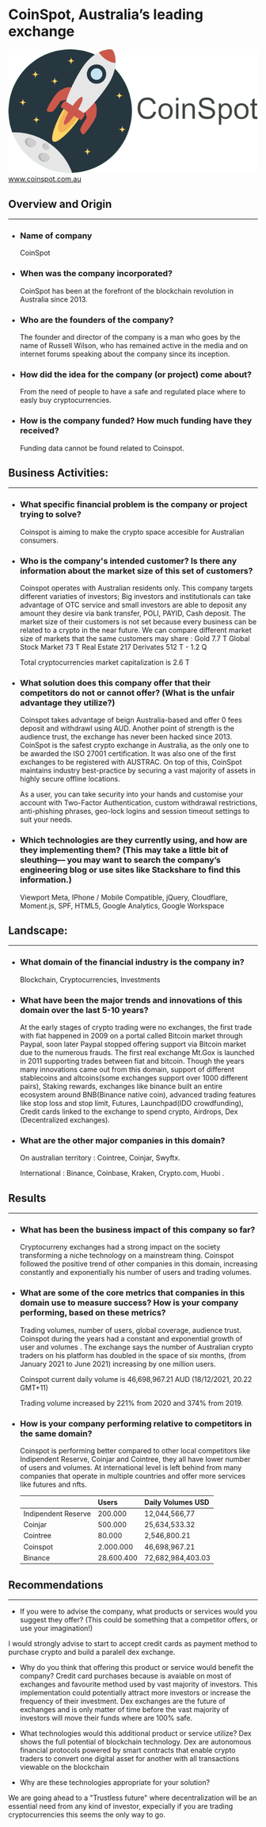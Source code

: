 # CoinSpot, Australia’s leading exchange
![coinspotlogo](images/CoinSpot-logo.png)
www.coinspot.com.au

## Overview and Origin
---
* ### Name of company

     CoinSpot
* ### When was the company incorporated?
     CoinSpot has been at the forefront of the blockchain revolution in Australia since 2013.
* ### Who are the founders of the company?
     The founder and director of the company is a man who goes by the name of Russell Wilson, who has remained active in the media and on internet forums speaking about the company since its inception.
* ### How did the idea for the company (or project) come about?
     From the need of people to have a safe and regulated place where to easly buy cryptocurrencies.

* ### How is the company funded? How much funding have they received?
     Funding data cannot be found related to Coinspot.


## Business Activities:
---
* ### What specific financial problem is the company or project trying to solve?

     Coinspot is aiming to make the crypto space accesible for Australian consumers.

* ### Who is the company's intended customer?  Is there any information about the market size of this set of customers?

    Coinspot operates with Australian residents only.
    This company targets different variaties of investors;
    Big investors and institutionals can take advantage of OTC service and small investors are able to deposit any amount they desire via bank transfer, POLI, PAYID, Cash deposit.
    The market size of their customers is not set because every business can be related to a crypto in the near future.
    We can compare different market size of markets that the same customers may share :
    Gold 7.7 T
    Global Stock Market 73 T
    Real Estate 217
    Derivates 512 T - 1.2 Q

    Total cryptocurrencies market capitalization is 2.6 T


    

* ### What solution does this company offer that their competitors do not or cannot offer? (What is the unfair advantage they utilize?)

    Coinspot takes advantage of beign Australia-based and offer 0 fees deposit and withdrawl using AUD.
    Another point of strength is the audience trust,
    the exchange has never been hacked since 2013.
    CoinSpot is the safest crypto exchange in Australia, as the only one to be awarded the ISO 27001 certification. It was also one of the first exchanges to be registered with AUSTRAC. On top of this, CoinSpot maintains industry best-practice by securing a vast majority of assets in highly secure offline locations. 

    As a user, you can take security into your hands and customise your account with Two-Factor Authentication, custom withdrawal restrictions, anti-phishing phrases, geo-lock logins and session timeout settings to suit your needs.
    


* ### Which technologies are they currently using, and how are they implementing them? (This may take a little bit of sleuthing–– you may want to search the company’s engineering blog or use sites like Stackshare to find this information.)

    Viewport Meta, IPhone / Mobile Compatible, jQuery, Cloudflare, Moment.js, SPF, HTML5, Google Analytics, Google Workspace

    

## Landscape:
---
* ### What domain of the financial industry is the company in?
     Blockchain, Cryptocurrencies, Investments


* ### What have been the major trends and innovations of this domain over the last 5-10 years?


     At the early stages of crypto trading were no exchanges, the first trade with fiat happened in 2009 on a portal called Bitcoin market  through Paypal, soon later Paypal stopped offering support via Bitcoin market due to the numerous frauds.
     The first real exchange Mt.Gox is launched in 2011 supporting trades between fiat and bitcoin.
     Though the years many innovations came out from this domain, support of different stablecoins and altcoins(some exchanges support over 1000 different pairs), Staking rewards, exchanges like binance built an entire ecosystem around BNB(Binance native coin), advanced trading features like stop loss and stop limit, Futures, Launchpad(IDO crowdfunding), Credit cards linked to the exchange to spend crypto, Airdrops, Dex (Decentralized exchanges).


* ### What are the other major companies in this domain?
     On australian territory : Cointree, Coinjar, Swyftx.

     International : Binance, Coinbase, Kraken, Crypto.com, Huobi .
## Results
---
* ### What has been the business impact of this company so far?

     Cryptocurreny exchanges had a strong impact on the society transforming a niche technology on a mainstream thing.
     Coinspot followed the positive trend of other companies in this domain, increasing constantly and exponentially his number of users and trading volumes.

* ### What are some of the core metrics that companies in this domain use to measure success? How is your company performing, based on these metrics?

     Trading volumes, number of users, global coverage, audience trust.
     Coinspot during the years had a constant and exponential growth of user and volumes .
     The exchange says the number of Australian crypto traders on his platform has doubled in the space of six months, (from January 2021 to June 2021) increasing by one million users.

     Coinspot current daily volume is 46,698,967.21 AUD (18/12/2021, 20.22 GMT+11)
     
     Trading volume increased by 221% from 2020 and 374% from 2019.

* ### How is your company performing relative to competitors in the same domain?
     Coinspot is performing better compared to other local competitors like Indipendent Reserve, Coinjar and Cointree, they all have lower number of users and volumes.
     At international level is left behind from many companies that operate in multiple countries and offer more services like futures and nfts.
     
     |                     | Users     | Daily Volumes USD |
     |---------------------|-----------|----------------|
     | Indipendent Reserve | 200.000   | 12,044,566,77  |
     | Coinjar             | 500.000   | 25,634,533.32  |
     | Cointree            | 80.000    | 2,546,800.21   |
     | Coinspot            | 2.000.000 | 46,698,967.21  |
     | Binance             | 28.600.400| 72,682,984,403.03|

## Recommendations
---
* If you were to advise the company, what products or services would you suggest they offer? (This could be something that a competitor offers, or use your imagination!)

I would strongly advise to start to accept credit cards as payment method to purchase crypto and build a paralell dex exchange.


* Why do you think that offering this product or service would benefit the company?
Credit card purchases because is avaiable on most of exchanges and favourite method used by vast majority of investors.
This implementation could potentially attract more investors or increase the frequency of their investment.
Dex exchanges are the future of exchanges and is only matter of time before the vast majority of investors will move their funds where are 100% safe.

* What technologies would this additional product or service utilize?
Dex shows the full potential of blockchain technology.
Dex are autonomous financial protocols powered by smart contracts that enable crypto traders to convert one digital asset for another with all transactions viewable on the blockchain


* Why are these technologies appropriate for your solution?

We are going ahead to a "Trustless future" where decentralization will be an essential need from any kind of investor, expecially if you are trading cryptocurrencies this seems the only way to go.
